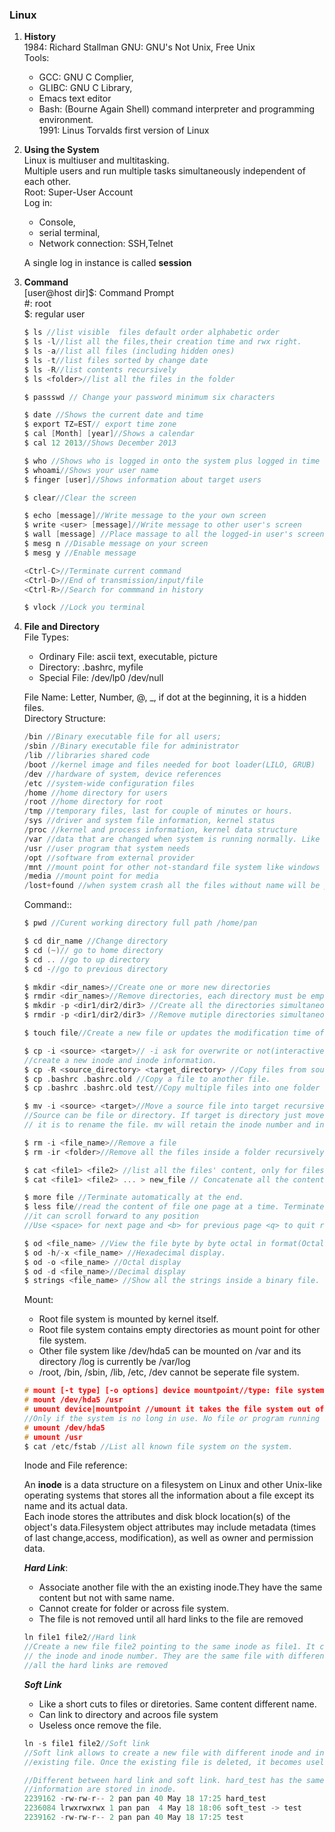 ### Linux

1. **History**  
    1984: Richard Stallman GNU: GNU's Not Unix, Free Unix  
    Tools: 
    * GCC: GNU C Complier, 
    * GLIBC: GNU C Library, 
    * Emacs text editor 
    * Bash: (Bourne Again Shell) command interpreter and programming environment.  
    1991: Linus Torvalds first version of Linux
 2. **Using the System**  
	Linux is multiuser and multitasking.  
    Multiple users and run multiple tasks simultaneously independent of each other.  
    Root: Super-User Account  
    Log in:  
      * Console, 
      * serial terminal, 
      * Network connection: SSH,Telnet
    
    A single log in instance is called **session**  
 3. **Command**    
 	[user@host dir]$: Command Prompt   
    \#: root  
    \$: regular user
    
    ```c
    $ ls //list visible  files default order alphabetic order
    $ ls -l//list all the files,their creation time and rwx right.
    $ ls -a//list all files (including hidden ones)
    $ ls -t//list files sorted by change date
    $ ls -R//list contents recursively
    $ ls <folder>//list all the files in the folder
    
    $ passswd // Change your password minimum six characters
    
    $ date //Shows the current date and time
    $ export TZ=EST// export time zone
    $ cal [Month] [year]//Shows a calendar
    $ cal 12 2013//Shows December 2013
    
    $ who //Shows who is logged in onto the system plus logged in time
    $ whoami//Shows your user name
    $ finger [user]//Shows information about target users
    
    $ clear//Clear the screen
    
    $ echo [message]//Write message to the your own screen
    $ write <user> [message]//Write message to other user's screen
    $ wall [message] //Place massage to all the logged-in user's screen
    $ mesg n //Disable message on your screen
    $ mesg y //Enable message
    
    <Ctrl-C>//Terminate current command
    <Ctrl-D>//End of transmission/input/file
    <Ctrl-R>//Search for commmand in history
    
    $ vlock //Lock you terminal
    ```
 4. **File and Directory**  
 	File Types:
    * Ordinary File: ascii text, executable, picture
    * Directory: .bashrc, myfile
    * Special File: /dev/lp0 /dev/null  
    
    File Name: Letter, Number, @, _, if dot at the beginning, it is a hidden files.  
    Directory Structure:
    ```c
    /bin //Binary executable file for all users;
    /sbin //Binary executable file for administrator
    /lib //libraries shared code
    /boot //kernel image and files needed for boot loader(LILO, GRUB)
    /dev //hardware of system, device references
    /etc //system-wide configuration files
    /home //home directory for users
    /root //home directory for root
    /tmp //temporary files, last for couple of minutes or hours.
    /sys //driver and system file information, kernel status
    /proc //kernel and process information, kernel data structure
    /var //data that are changed when system is running normally. Like log files
    /usr //user program that system needs
    /opt //software from external provider
    /mnt //mount point for other not-standard file system like windows
    /media //mount point for media
    /lost+found //when system crash all the files without name will be placed in the folder.
    ```  
    Command::
    ```c
    $ pwd //Curent working directory full path /home/pan
    
    $ cd dir_name //Change directory
    $ cd (~)// go to home directory
    $ cd .. //go to up directory
    $ cd -//go to previous directory
    
    $ mkdir <dir_names>//Create one or more new directories
    $ rmdir <dir_names>//Remove directories, each directory must be empty.
    $ mkdir -p <dir1/dir2/dir3> //Create all the directories simultaneously
    $ rmdir -p <dir1/dir2/dir3> //Remove mutiple directories simultaneously
    
    $ touch file//Create a new file or updates the modification time of a file.
    
    $ cp -i <source> <target>// -i ask for overwrite or not(interactive copy), 
    //create a new inode and inode information.
    $ cp -R <source_directory> <target_directory> //Copy files from source to target recursively.
    $ cp .bashrc .bashrc.old //Copy a file to another file.
    $ cp .bashrc .bashrc.old test//Copy multiple files into one folder test
    
    $ mv -i <source> <target>//Move a source file into target recursively, -i interactive move. (cp + rm)
    //Source can be file or directory. If target is directory just move the file, but if target is a file
    // it is to rename the file. mv will retain the inode number and inode
    
    $ rm -i <file_name>//Remove a file
    $ rm -ir <folder>//Remove all the files inside a folder recursively.
    
    $ cat <file1> <file2> //list all the files' content, only for files not directory
    $ cat <file1> <file2> ... > new_file // Concatenate all the contents of the files into one new_file.
    
    $ more file //Terminate automatically at the end.
    $ less file//read the content of file one page at a time. Terminate manually by press <q>.
    //it can scroll forward to any position
    //Use <space> for next page and <b> for previous page <q> to quit reading.
    
    $ od <file_name> //View the file byte by byte octal in format(Octal Dump)
    $ od -h/-x <file_name> //Hexadecimal display.
    $ od -o <file_name> //Octal display
    $ od -d <file_name>//Decimal display
    $ strings <file_name> //Show all the strings inside a binary file.
    ```  
    Mount: 
    * Root file system is mounted by kernel itself.
    * Root file system contains empty directories as mount point for other file system.
    * Other file system like /dev/hda5 can be mounted on /var and its directory /log is currently be /var/log
    * /root, /bin, /sbin, /lib, /etc, /dev cannot be seperate file system.
    ```c
    # mount [-t type] [-o options] device mountpoint//type: file system type like ext2 vfat.
    # mount /dev/hda5 /usr
    # umount device|mountpoint //umount it takes the file system out of the unified file system. 
    //Only if the system is no long in use. No file or program running on this file system.
    # umount /dev/hda5
    # umount /usr
    $ cat /etc/fstab //List all known file system on the system.
    ```
    Inode and File reference: 
    
    An **inode** is a data structure on a filesystem on Linux and other Unix-like operating systems that stores all the information about a file except its name and its actual data.  
    Each inode stores the attributes and disk block location(s) of the object's data.Filesystem object attributes may include metadata (times of last change,access, modification), as well as owner and permission data.    
    
    ***Hard Link***: 
    * Associate another file with the an existing inode.They have the same content but not with same name.  
    * Cannot create for folder or across file system. 
    * The file is not removed until all hard links to the file are removed
    ```c
    ln file1 file2//Hard link
    //Create a new file file2 pointing to the same inode as file1. It can have different name but share 
    // the inode and inode number. They are the same file with different name. Data can be deleted when 
    //all the hard links are removed
    ```  
    ***Soft Link***
    * Like a short cuts to files or diretories. Same content different name.
    * Can link to directory and acroos file system
    * Useless once remove the file.
    ```c
    ln -s file1 file2//Soft link
    //Soft link allows to create a new file with different inode and inode number, it is a shortcut of the 
    //existing file. Once the existing file is deleted, it becomes useless.
    ```
    ```c
    //Different between hard link and soft link. hard_test has the same attribute as test date, all of these
    //information are stored in inode.
    2239162 -rw-rw-r-- 2 pan pan 40 May 18 17:25 hard_test
    2236084 lrwxrwxrwx 1 pan pan  4 May 18 18:06 soft_test -> test
    2239162 -rw-rw-r-- 2 pan pan 40 May 18 17:25 test
    ```
    

